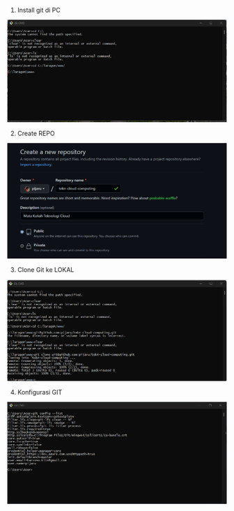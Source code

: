 1. Install git di PC
<img src="/images/install git.png" alt="Getting started" />



2. Create REPO
<img src="/images/create-repo.png" alt="Getting started" />


3. Clone Git ke LOKAL
<img src="/images/clone-git-ke-lokal.png" alt="Getting started" />


4. Konfigurasi GIT
<img src="/images/konfigurasi-git.png" alt="Getting started" />
